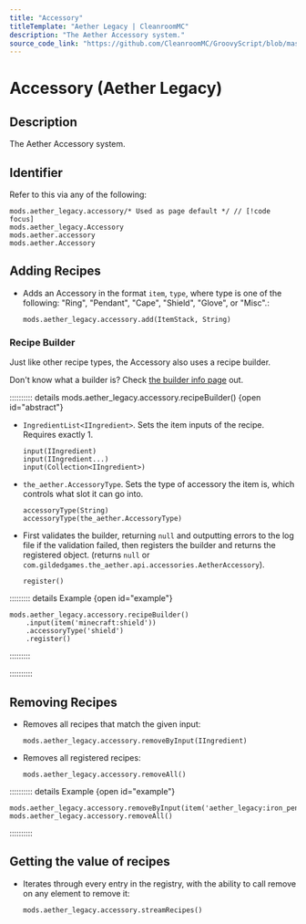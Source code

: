 ```yaml
---
title: "Accessory"
titleTemplate: "Aether Legacy | CleanroomMC"
description: "The Aether Accessory system."
source_code_link: "https://github.com/CleanroomMC/GroovyScript/blob/master/src/main/java/com/cleanroommc/groovyscript/compat/mods/aetherlegacy/Accessory.java"
---
```


# Accessory (Aether Legacy)

## Description

The Aether Accessory system.

## Identifier

Refer to this via any of the following:

```groovy:no-line-numbers {1}
mods.aether_legacy.accessory/* Used as page default */ // [!code focus]
mods.aether_legacy.Accessory
mods.aether.accessory
mods.aether.Accessory
```


## Adding Recipes

- Adds an Accessory in the format `item`, `type`, where type is one of the following: "Ring", "Pendant", "Cape", "Shield", "Glove", or "Misc".:

    ```groovy:no-line-numbers
    mods.aether_legacy.accessory.add(ItemStack, String)
    ```


### Recipe Builder

Just like other recipe types, the Accessory also uses a recipe builder.

Don't know what a builder is? Check [the builder info page](../../introduction/builder.md) out.

:::::::::: details mods.aether_legacy.accessory.recipeBuilder() {open id="abstract"}
- `IngredientList<IIngredient>`. Sets the item inputs of the recipe. Requires exactly 1.

    ```groovy:no-line-numbers
    input(IIngredient)
    input(IIngredient...)
    input(Collection<IIngredient>)
    ```

- `the_aether.AccessoryType`. Sets the type of accessory the item is, which controls what slot it can go into.

    ```groovy:no-line-numbers
    accessoryType(String)
    accessoryType(the_aether.AccessoryType)
    ```

- First validates the builder, returning `null` and outputting errors to the log file if the validation failed, then registers the builder and returns the registered object. (returns `null` or `com.gildedgames.the_aether.api.accessories.AetherAccessory`).

    ```groovy:no-line-numbers
    register()
    ```

::::::::: details Example {open id="example"}
```groovy:no-line-numbers
mods.aether_legacy.accessory.recipeBuilder()
    .input(item('minecraft:shield'))
    .accessoryType('shield')
    .register()
```

:::::::::

::::::::::

## Removing Recipes

- Removes all recipes that match the given input:

    ```groovy:no-line-numbers
    mods.aether_legacy.accessory.removeByInput(IIngredient)
    ```

- Removes all registered recipes:

    ```groovy:no-line-numbers
    mods.aether_legacy.accessory.removeAll()
    ```

:::::::::: details Example {open id="example"}
```groovy:no-line-numbers
mods.aether_legacy.accessory.removeByInput(item('aether_legacy:iron_pendant'))
mods.aether_legacy.accessory.removeAll()
```

::::::::::

## Getting the value of recipes

- Iterates through every entry in the registry, with the ability to call remove on any element to remove it:

    ```groovy:no-line-numbers
    mods.aether_legacy.accessory.streamRecipes()
    ```
